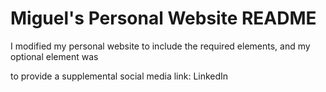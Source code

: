 # Miguel's Personal Website README

I modified my personal website to include the required elements, and my optional element was

to provide a supplemental social media link: LinkedIn
